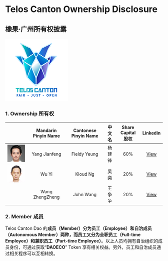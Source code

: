 # Telos Canton Ownership Disclosure
## 橡果·广州所有权披露

![](https://raw.githubusercontent.com/Telos-Canton/TelosCanton-Docs/master/images/telos-canton-logo-slogan-200X200.png)

### 1. Ownership 所有权

|                                                              | Mandarin Pinyin Name | Cantonese Pinyin Name | 中文名 | Share Capital</br>股权 |                        Linkedin                         |
| :-----------------------------------------------: | :-----------------------------: | :-----------------------------------------: | :----------: | :----------------: | :----------------------------------------------------------: |
| ![](https://raw.githubusercontent.com/Telos-Canton/TelosCanton-Docs/master/team/HeadPortrait_FieldyYeung_150X150.jpg) |          Yang Jianfeng          |           Fieldy Yeung           |    杨建锋    |        60%         | [View](https://www.linkedin.com/in/fieldy-jianfeng-yang-0ab17188/) |
| ![](https://raw.githubusercontent.com/Telos-Canton/TelosCanton-Docs/master/team/HeadPortrait_KloudWu_150X150.jpg) |              Wu Yi              |             Kloud Ng             |     吴奕     |        20%         |     [View](https://www.linkedin.com/in/yi-wu-40a296134/)     |
|                                                              |         Wang ZhengZheng         |            John Wang             |    王争争    |        20%         |     [View](https://www.linkedin.com/in/john-w-878045b0/)     |

### 2. Member 成员

Telos Canton Dao 的**成员（Member）**分为**员工（Employee）**和**自治成员（Autonomous Member）**两种，而员工又分为**全职员工（Full-time Employee）**和**兼职员工（Part-time Employee）**。以上人员均拥有自治组织的成员身份，可通过获取“**DAOECO**” Token 享有相关权益。另外，员工和自治成员通过相关程序可以互相转换。